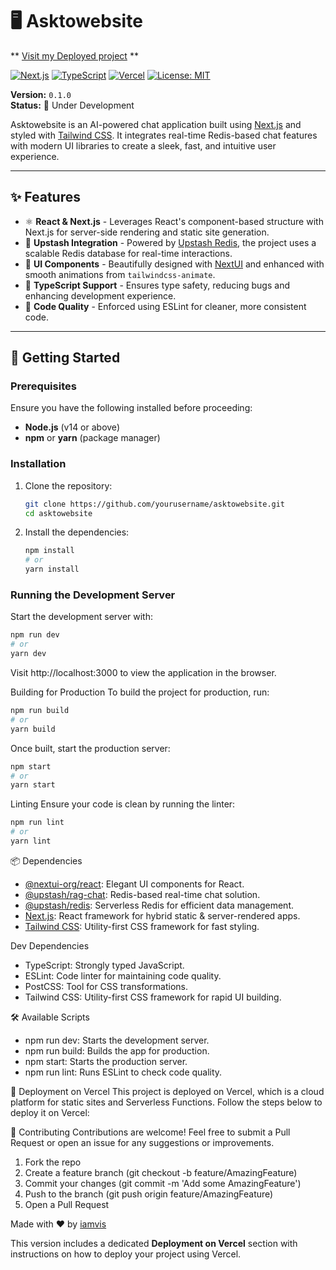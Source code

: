 # 🖥️ Asktowebsite  
** [Visit my Deployed project](https://ask-to-website.vercel.app/) **

[![Next.js](https://img.shields.io/badge/Next.js-14.2.5-blue.svg?style=flat&logo=next.js)](https://nextjs.org/)
[![TypeScript](https://img.shields.io/badge/TypeScript-5-blue.svg?style=flat&logo=typescript)](https://www.typescriptlang.org/)
[![Vercel](https://img.shields.io/badge/Deployed%20on-Vercel-black?style=flat&logo=vercel)](https://vercel.com/)
[![License: MIT](https://img.shields.io/badge/License-MIT-yellow.svg)](https://opensource.org/licenses/MIT)


**Version:** `0.1.0`  
**Status:** 🚧 Under Development

Asktowebsite is an AI-powered chat application built using [Next.js](https://nextjs.org/) and styled with [Tailwind CSS](https://tailwindcss.com/). It integrates real-time Redis-based chat features with modern UI libraries to create a sleek, fast, and intuitive user experience.

---

## ✨ Features

- ⚛️ **React & Next.js** - Leverages React's component-based structure with Next.js for server-side rendering and static site generation.
- 🚀 **Upstash Integration** - Powered by [Upstash Redis](https://upstash.com/), the project uses a scalable Redis database for real-time interactions.
- 🎨 **UI Components** - Beautifully designed with [NextUI](https://nextui.org/) and enhanced with smooth animations from `tailwindcss-animate`.
- 🔐 **TypeScript Support** - Ensures type safety, reducing bugs and enhancing development experience.
- 📏 **Code Quality** - Enforced using ESLint for cleaner, more consistent code.

---

## 🚀 Getting Started

### Prerequisites

Ensure you have the following installed before proceeding:

- **Node.js** (v14 or above)
- **npm** or **yarn** (package manager)

### Installation

1. Clone the repository:

    ```bash
    git clone https://github.com/yourusername/asktowebsite.git
    cd asktowebsite
    ```

2. Install the dependencies:

    ```bash
    npm install
    # or
    yarn install
    ```

### Running the Development Server

Start the development server with:

```bash
npm run dev
# or
yarn dev
```

Visit http://localhost:3000 to view the application in the browser.

Building for Production
To build the project for production, run:
```bash
npm run build
# or
yarn build
```

Once built, start the production server:
```bash
npm start
# or
yarn start
```

Linting
Ensure your code is clean by running the linter:
```bash
npm run lint
# or
yarn lint
```

📦 Dependencies
- [@nextui-org/react](@nextui-org/react): Elegant UI components for React.
- [@upstash/rag-chat](@upstash/rag-chat): Redis-based real-time chat solution.
- [@upstash/redis](@upstash/redis): Serverless Redis for efficient data management.
- [Next.js](Next.js): React framework for hybrid static & server-rendered apps.
- [Tailwind CSS](https://tailwindcss.com/): Utility-first CSS framework for fast styling.

Dev Dependencies
- TypeScript: Strongly typed JavaScript.
- ESLint: Code linter for maintaining code quality.
- PostCSS: Tool for CSS transformations.
- Tailwind CSS: Utility-first CSS framework for rapid UI building.

🛠️ Available Scripts
- npm run dev: Starts the development server.
- npm run build: Builds the app for production.
- npm start: Starts the production server.
- npm run lint: Runs ESLint to check code quality.


🚀 Deployment on Vercel
This project is deployed on Vercel, which is a cloud platform for static sites and Serverless Functions. Follow the steps below to deploy it on Vercel:

🤝 Contributing
Contributions are welcome! Feel free to submit a Pull Request or open an issue for any suggestions or improvements.

1. Fork the repo
2. Create a feature branch (git checkout -b feature/AmazingFeature)
3. Commit your changes (git commit -m 'Add some AmazingFeature')
4. Push to the branch (git push origin feature/AmazingFeature)
5. Open a Pull Request

Made with ❤️ by [iamvis](https://github.com/iamvis)

This version includes a dedicated **Deployment on Vercel** section with instructions on how to deploy your project using Vercel.





